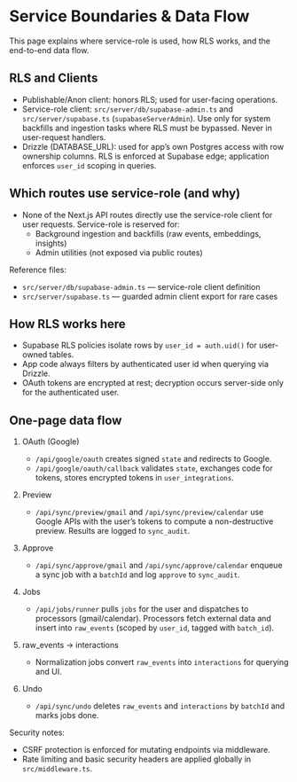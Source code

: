 # Service Boundaries & Data Flow

This page explains where service-role is used, how RLS works, and the end-to-end data flow.

## RLS and Clients

- Publishable/Anon client: honors RLS; used for user-facing operations.
- Service-role client: `src/server/db/supabase-admin.ts` and `src/server/supabase.ts` (`supabaseServerAdmin`). Use only for system backfills and ingestion tasks where RLS must be bypassed. Never in user-request handlers.
- Drizzle (DATABASE_URL): used for app’s own Postgres access with row ownership columns. RLS is enforced at Supabase edge; application enforces `user_id` scoping in queries.

## Which routes use service-role (and why)

- None of the Next.js API routes directly use the service-role client for user requests. Service-role is reserved for:
  - Background ingestion and backfills (raw events, embeddings, insights)
  - Admin utilities (not exposed via public routes)

Reference files:

- `src/server/db/supabase-admin.ts` — service-role client definition
- `src/server/supabase.ts` — guarded admin client export for rare cases

## How RLS works here

- Supabase RLS policies isolate rows by `user_id = auth.uid()` for user-owned tables.
- App code always filters by authenticated user id when querying via Drizzle.
- OAuth tokens are encrypted at rest; decryption occurs server-side only for the authenticated user.

## One-page data flow

1. OAuth (Google)
   - `/api/google/oauth` creates signed `state` and redirects to Google.
   - `/api/google/oauth/callback` validates `state`, exchanges code for tokens, stores encrypted tokens in `user_integrations`.

2. Preview
   - `/api/sync/preview/gmail` and `/api/sync/preview/calendar` use Google APIs with the user’s tokens to compute a non-destructive preview. Results are logged to `sync_audit`.

3. Approve
   - `/api/sync/approve/gmail` and `/api/sync/approve/calendar` enqueue a sync job with a `batchId` and log `approve` to `sync_audit`.

4. Jobs
   - `/api/jobs/runner` pulls `jobs` for the user and dispatches to processors (gmail/calendar). Processors fetch external data and insert into `raw_events` (scoped by `user_id`, tagged with `batch_id`).

5. raw_events → interactions
   - Normalization jobs convert `raw_events` into `interactions` for querying and UI.

6. Undo
   - `/api/sync/undo` deletes `raw_events` and `interactions` by `batchId` and marks jobs done.

Security notes:

- CSRF protection is enforced for mutating endpoints via middleware.
- Rate limiting and basic security headers are applied globally in `src/middleware.ts`.
